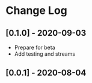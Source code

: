 # Change Log

## [0.1.0] - 2020-09-03

* Prepare for beta
* Add testing and streams

## [0.0.1] - 2020-08-04
